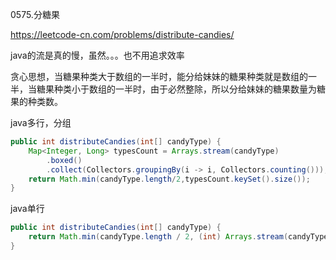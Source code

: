 0575.分糖果

https://leetcode-cn.com/problems/distribute-candies/

java的流是真的慢，虽然。。。也不用追求效率

贪心思想，当糖果种类大于数组的一半时，能分给妹妹的糖果种类就是数组的一半，当糖果种类小于数组的一半时，由于必然整除，所以分给妹妹的糖果数量为糖果的种类数。

java多行，分组

```java
public int distributeCandies(int[] candyType) {
    Map<Integer, Long> typesCount = Arrays.stream(candyType)
        .boxed()
        .collect(Collectors.groupingBy(i -> i, Collectors.counting()));
    return Math.min(candyType.length/2,typesCount.keySet().size());
}
```



java单行

```java
public int distributeCandies(int[] candyType) {
    return Math.min(candyType.length / 2, (int) Arrays.stream(candyType).distinct().count());
}
```

